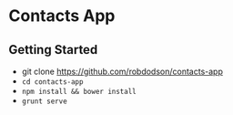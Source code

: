 # Contacts App

## Getting Started

- git clone https://github.com/robdodson/contacts-app
- `cd contacts-app`
- `npm install && bower install`
- `grunt serve`

